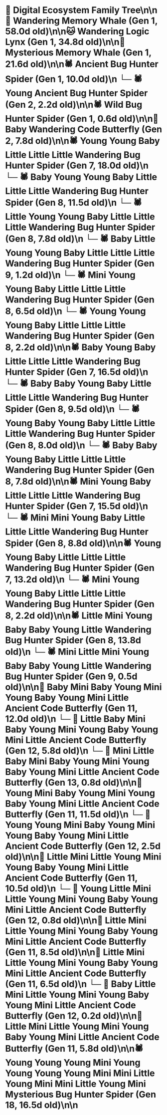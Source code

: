 # 🌳 Digital Ecosystem Family Tree\n\n🐋 Wandering Memory Whale (Gen 1, 58.0d old)\n\n🐱 Wandering Logic Lynx (Gen 1, 34.8d old)\n\n🐋 Mysterious Memory Whale (Gen 1, 21.6d old)\n\n🕷️ Ancient Bug Hunter Spider (Gen 1, 10.0d old)\n  └─ 🕷️ Young Ancient Bug Hunter Spider (Gen 2, 2.2d old)\n\n🕷️ Wild Bug Hunter Spider (Gen 1, 0.6d old)\n\n🦋 Baby Wandering Code Butterfly (Gen 2, 7.8d old)\n\n🕷️ Young Young Baby Little Little Little Wandering Bug Hunter Spider (Gen 7, 18.0d old)\n  └─ 🕷️ Baby Young Young Baby Little Little Little Wandering Bug Hunter Spider (Gen 8, 11.5d old)\n  └─ 🕷️ Little Young Young Baby Little Little Little Wandering Bug Hunter Spider (Gen 8, 7.8d old)\n    └─ 🕷️ Baby Little Young Young Baby Little Little Little Wandering Bug Hunter Spider (Gen 9, 1.2d old)\n  └─ 🕷️ Mini Young Young Baby Little Little Little Wandering Bug Hunter Spider (Gen 8, 6.5d old)\n  └─ 🕷️ Young Young Young Baby Little Little Little Wandering Bug Hunter Spider (Gen 8, 2.2d old)\n\n🕷️ Baby Young Baby Little Little Little Wandering Bug Hunter Spider (Gen 7, 16.5d old)\n  └─ 🕷️ Baby Baby Young Baby Little Little Little Wandering Bug Hunter Spider (Gen 8, 9.5d old)\n  └─ 🕷️ Young Baby Young Baby Little Little Little Wandering Bug Hunter Spider (Gen 8, 8.0d old)\n  └─ 🕷️ Baby Baby Young Baby Little Little Little Wandering Bug Hunter Spider (Gen 8, 7.8d old)\n\n🕷️ Mini Young Baby Little Little Little Wandering Bug Hunter Spider (Gen 7, 15.5d old)\n  └─ 🕷️ Mini Mini Young Baby Little Little Little Wandering Bug Hunter Spider (Gen 8, 8.8d old)\n\n🕷️ Young Young Baby Little Little Little Wandering Bug Hunter Spider (Gen 7, 13.2d old)\n  └─ 🕷️ Mini Young Young Baby Little Little Little Wandering Bug Hunter Spider (Gen 8, 2.2d old)\n\n🕷️ Little Mini Young Baby Baby Young Little Wandering Bug Hunter Spider (Gen 8, 13.8d old)\n  └─ 🕷️ Mini Little Mini Young Baby Baby Young Little Wandering Bug Hunter Spider (Gen 9, 0.5d old)\n\n🦋 Baby Mini Baby Young Mini Young Baby Young Mini Little Ancient Code Butterfly (Gen 11, 12.0d old)\n  └─ 🦋 Little Baby Mini Baby Young Mini Young Baby Young Mini Little Ancient Code Butterfly (Gen 12, 5.8d old)\n    └─ 🦋 Mini Little Baby Mini Baby Young Mini Young Baby Young Mini Little Ancient Code Butterfly (Gen 13, 0.8d old)\n\n🦋 Young Mini Baby Young Mini Young Baby Young Mini Little Ancient Code Butterfly (Gen 11, 11.5d old)\n  └─ 🦋 Young Young Mini Baby Young Mini Young Baby Young Mini Little Ancient Code Butterfly (Gen 12, 2.5d old)\n\n🦋 Little Mini Little Young Mini Young Baby Young Mini Little Ancient Code Butterfly (Gen 11, 10.5d old)\n  └─ 🦋 Young Little Mini Little Young Mini Young Baby Young Mini Little Ancient Code Butterfly (Gen 12, 0.8d old)\n\n🦋 Little Mini Little Young Mini Young Baby Young Mini Little Ancient Code Butterfly (Gen 11, 8.5d old)\n\n🦋 Little Mini Little Young Mini Young Baby Young Mini Little Ancient Code Butterfly (Gen 11, 6.5d old)\n  └─ 🦋 Baby Little Mini Little Young Mini Young Baby Young Mini Little Ancient Code Butterfly (Gen 12, 0.2d old)\n\n🦋 Little Mini Little Young Mini Young Baby Young Mini Little Ancient Code Butterfly (Gen 11, 5.8d old)\n\n🕷️ Young Young Young Mini Young Young Young Young Mini Mini Little Young Mini Mini Little Young Mini Mysterious Bug Hunter Spider (Gen 18, 16.5d old)\n\n